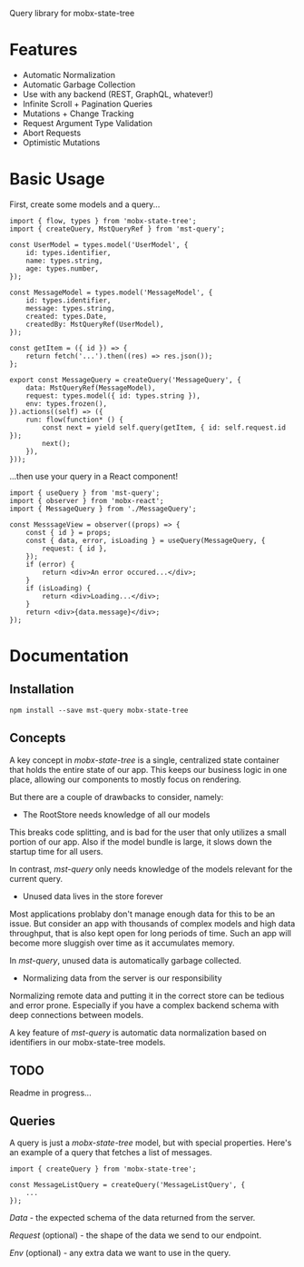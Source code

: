 Query library for mobx-state-tree

# Features

-   Automatic Normalization
-   Automatic Garbage Collection
-   Use with any backend (REST, GraphQL, whatever!)
-   Infinite Scroll + Pagination Queries
-   Mutations + Change Tracking
-   Request Argument Type Validation
-   Abort Requests
-   Optimistic Mutations

# Basic Usage

First, create some models and a query...

```tsx
import { flow, types } from 'mobx-state-tree';
import { createQuery, MstQueryRef } from 'mst-query';

const UserModel = types.model('UserModel', {
    id: types.identifier,
    name: types.string,
    age: types.number,
});

const MessageModel = types.model('MessageModel', {
    id: types.identifier,
    message: types.string,
    created: types.Date,
    createdBy: MstQueryRef(UserModel),
});

const getItem = ({ id }) => {
    return fetch('...').then((res) => res.json());
};

export const MessageQuery = createQuery('MessageQuery', {
    data: MstQueryRef(MessageModel),
    request: types.model({ id: types.string }),
    env: types.frozen(),
}).actions((self) => ({
    run: flow(function* () {
        const next = yield self.query(getItem, { id: self.request.id });
        next();
    }),
}));
```

...then use your query in a React component!

```tsx
import { useQuery } from 'mst-query';
import { observer } from 'mobx-react';
import { MessageQuery } from './MessageQuery';

const MesssageView = observer((props) => {
    const { id } = props;
    const { data, error, isLoading } = useQuery(MessageQuery, {
        request: { id },
    });
    if (error) {
        return <div>An error occured...</div>;
    }
    if (isLoading) {
        return <div>Loading...</div>;
    }
    return <div>{data.message}</div>;
});
```

# Documentation

## Installation

```
npm install --save mst-query mobx-state-tree
```

## Concepts

A key concept in <i>mobx-state-tree</i> is a single, centralized state container that holds the entire state of our app. This keeps our business logic in one place, allowing our components to mostly focus on rendering.

But there are a couple of drawbacks to consider, namely:

-   The RootStore needs knowledge of all our models

This breaks code splitting, and is bad for the user that only utilizes a small portion of our app. Also if the model bundle is large, it slows down the startup time for all users.

In contrast, <i>mst-query</i> only needs knowledge of the models relevant for the current query.

-   Unused data lives in the store forever

Most applications problaby don't manage enough data for this to be an issue. But consider an app with thousands of complex models and high data throughput, that is also kept open for long periods of time. Such an app will become more sluggish over time as it accumulates memory.

In <i>mst-query</i>, unused data is automatically garbage collected.

-   Normalizing data from the server is our responsibility

Normalizing remote data and putting it in the correct store can be tedious and error prone. Especially if you have a complex backend schema with deep connections between models.

A key feature of <i>mst-query</i> is automatic data normalization based on identifiers in our mobx-state-tree models.

## TODO

Readme in progress...

## Queries

A query is just a <i>mobx-state-tree</i> model, but with special properties. Here's an example of a query that fetches a list of messages.

```tsx
import { createQuery } from 'mobx-state-tree';

const MessageListQuery = createQuery('MessageListQuery', {
    ...
});
```

<i>Data</i> - the expected schema of the data returned from the server.

<i>Request</i> (optional) - the shape of the data we send to our endpoint.

<i>Env</i> (optional) - any extra data we want to use in the query.
